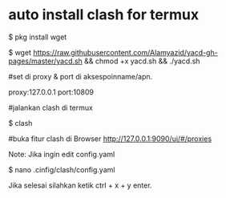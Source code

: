 # auto install clash for termux

$ pkg install wget

$ wget https://raw.githubusercontent.com/Alamyazid/yacd-gh-pages/master/yacd.sh && chmod +x yacd.sh && ./yacd.sh

#set di proxy & port di aksespoinname/apn.

proxy:127.0.0.1
port:10809

#jalankan clash di termux

$ clash

#buka fitur clash di Browser
http://127.0.0.1:9090/ui/#/proxies

Note:
Jika ingin edit config.yaml

$ nano .cinfig/clash/config.yaml

Jika selesai silahkan ketik ctrl + x + y enter.
